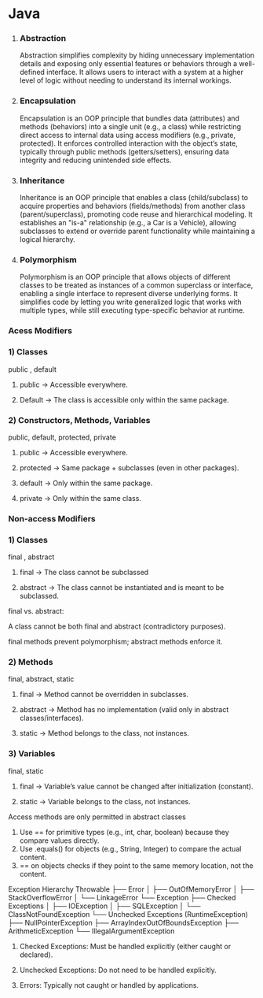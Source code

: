 # Java
1) <h3>Abstraction</h3> <p>Abstraction simplifies complexity by hiding unnecessary implementation details and exposing only essential features or behaviors through a well-defined interface. It allows users to interact with a system at a higher level of logic without needing to understand its internal workings.</p>

2) <h3>Encapsulation</h3> <p>Encapsulation is an OOP principle that bundles data (attributes) and methods (behaviors) into a single unit (e.g., a class) while restricting direct access to internal data using access modifiers (e.g., private, protected). It enforces controlled interaction with the object’s state, typically through public methods (getters/setters), ensuring data integrity and reducing unintended side effects.</p>

3) <h3>Inheritance</h3> <p>Inheritance is an OOP principle that enables a class (child/subclass) to acquire properties and behaviors (fields/methods) from another class (parent/superclass), promoting code reuse and hierarchical modeling. It establishes an "is-a" relationship (e.g., a Car is a Vehicle), allowing subclasses to extend or override parent functionality while maintaining a logical hierarchy.</p>

4) <h3>Polymorphism</h3> <p>Polymorphism is an OOP principle that allows objects of different classes to be treated as instances of a common superclass or interface, enabling a single interface to represent diverse underlying forms. It simplifies code by letting you write generalized logic that works with multiple types, while still executing type-specific behavior at runtime.</p>

<h3>Acess Modifiers</h3>
<h3>1) Classes</h3>
<p>public , default</p>
<p>

 1. public -> Accessible everywhere.

 2. Default -> The class is accessible only within the same package.
<p>


<h3>2) Constructors, Methods, Variables</h3>
<p>public, default, protected, private</p>

<p>

 1. public -> Accessible everywhere.

 2. protected -> Same package + subclasses (even in other packages).

 3. default -> Only within the same package.

 4. private -> Only within the same class.
<p>

<h3>Non-access Modifiers</h3>
<h3>1) Classes</h3>
<p>final , abstract</p>
<p>

 1. final -> The class cannot be subclassed

 2. abstract -> The class cannot be instantiated and is meant to be subclassed.

final vs. abstract:

A class cannot be both final and abstract (contradictory purposes).

final methods prevent polymorphism; abstract methods enforce it.
<p>


<h3>2) Methods </h3>
<p>final, abstract, static </p>

<p>

 1. final -> Method cannot be overridden in subclasses.

 2. abstract -> Method has no implementation (valid only in abstract classes/interfaces).

 3. static -> Method belongs to the class, not instances.
<p>

<h3> 3) Variables </h3>
<p>final, static </p>

<p>

 1. final -> Variable’s value cannot be changed after initialization (constant).

 2. static -> Variable belongs to the class, not instances.

<p>

</break>
<p>Access methods are only permitted in abstract classes</p>
<p>

 1) Use == for primitive types (e.g., int, char, boolean) because they compare values directly.
 2) Use .equals() for objects (e.g., String, Integer) to compare the actual content.
 3) == on objects checks if they point to the same memory location, not the content.

</p>
Exception Hierarchy
Throwable
├── Error
│   ├── OutOfMemoryError
│   ├── StackOverflowError
│   └── LinkageError
└── Exception
    ├── Checked Exceptions
    │   ├── IOException
    │   ├── SQLException
    │   └── ClassNotFoundException
    └── Unchecked Exceptions (RuntimeException)
        ├── NullPointerException
        ├── ArrayIndexOutOfBoundsException
        ├── ArithmeticException
        └── IllegalArgumentException

1) Checked Exceptions: Must be handled explicitly (either caught or declared).

2) Unchecked Exceptions: Do not need to be handled explicitly.

3) Errors: Typically not caught or handled by applications.